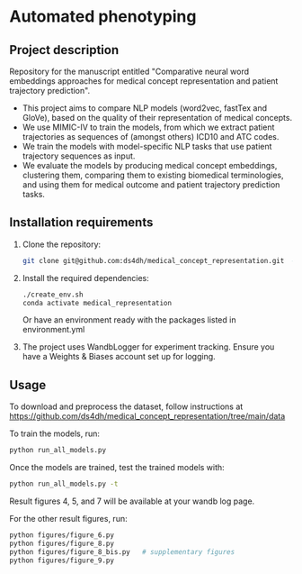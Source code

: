 # Automated phenotyping

## Project description

Repository for the manuscript entitled "Comparative neural word embeddings approaches for medical concept representation and patient trajectory prediction".
- This project aims to compare NLP models (word2vec, fastTex and GloVe), based on the quality of their representation of medical concepts.
- We use MIMIC-IV to train the models, from which we extract patient trajectories as sequences of (amongst others) ICD10 and ATC codes.
- We train the models with model-specific NLP tasks that use patient trajectory sequences as input.
- We evaluate the models by producing medical concept embeddings, clustering them, comparing them to existing biomedical terminologies, and using them for medical outcome and patient trajectory prediction tasks.

## Installation requirements

1. Clone the repository:
   ```bash
   git clone git@github.com:ds4dh/medical_concept_representation.git  # or https://github.com/ds4dh/medical_concept_representation.git
   ```
2. Install the required dependencies:

   ```bash
   ./create_env.sh
   conda activate medical_representation
   ```

   Or have an environment ready with the packages listed in environment.yml

3. The project uses WandbLogger for experiment tracking. Ensure you have a Weights & Biases account set up for logging.

## Usage

To download and preprocess the dataset, follow instructions at https://github.com/ds4dh/medical_concept_representation/tree/main/data

To train the models, run:

```bash
python run_all_models.py
```

Once the models are trained, test the trained models with:

```bash
python run_all_models.py -t
```

Result figures 4, 5, and 7 will be available at your wandb log page.

For the other result figures, run:
```bash
python figures/figure_6.py
python figures/figure_8.py
python figures/figure_8_bis.py   # supplementary figures
python figures/figure_9.py
```


